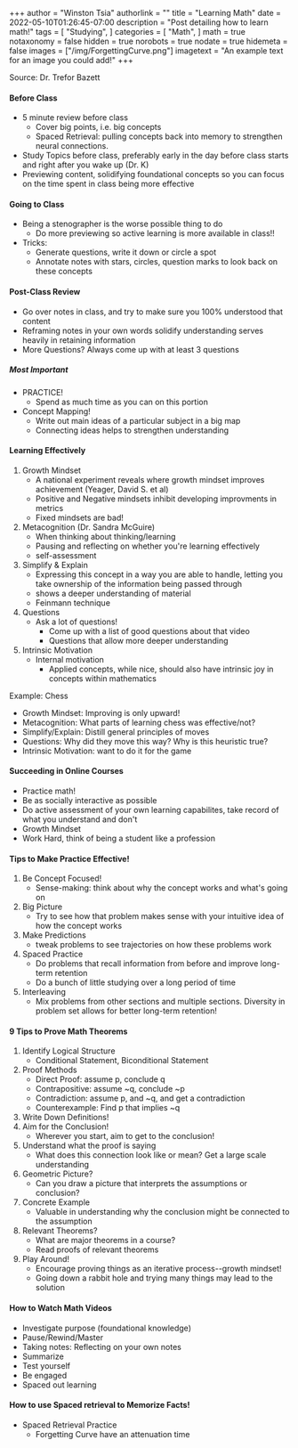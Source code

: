 +++
author = "Winston Tsia"
authorlink = ""
title = "Learning Math"
date = 2022-05-10T01:26:45-07:00
description = "Post detailing how to learn math!"
tags = [
    "Studying",
]
categories = [
    "Math",
]
math = true
notaxonomy = false
hidden = true
norobots = true
nodate = true
hidemeta = false
images = ["/img/ForgettingCurve.png"]
imagetext = "An example text for an image you could add!"
+++

Source: Dr. Trefor Bazett

#### Before Class
- 5 minute review before class
    - Cover big points, i.e. big concepts 
    - Spaced Retrieval: pulling concepts back into memory to strengthen neural connections.
- Study Topics before class, preferably early in the day before class starts and right after you wake up (Dr. K)
- Previewing content, solidifying foundational concepts so you can focus on the time spent in class being more effective

#### Going to Class
- Being a stenographer is the worse possible thing to do
    - Do more previewing so active learning is more available in class!!
- Tricks:
    - Generate questions, write it down or circle a spot
    - Annotate notes with stars, circles, question marks to look back on these concepts

#### Post-Class Review
- Go over notes in class, and try to make sure you 100% understood that content
- Reframing notes in your own words solidify understanding serves heavily in retaining information
- More Questions? Always come up with at least 3 questions

##### Most Important
- PRACTICE!
    - Spend as much time as you can on this portion
- Concept Mapping!
    - Write out main ideas of a particular subject in a big map
    - Connecting ideas helps to strengthen understanding

#### Learning Effectively
1. Growth Mindset
    - A national experiment reveals where growth mindset improves achievement (Yeager, David S. et al)
    - Positive and Negative mindsets inhibit developing improvments in metrics
    - Fixed mindsets are bad!
2. Metacognition (Dr. Sandra McGuire)
    - When thinking about thinking/learning
    - Pausing and reflecting on whether you're learning effectively
    - self-assessment 
3. Simplify & Explain
    - Expressing this concept in a way you are able to handle, letting you take ownership of the information being passed through
    - shows a deeper understanding of material
    - Feinmann technique
4. Questions
    - Ask a lot of questions!
        - Come up with a list of good questions about that video
        - Questions that allow more deeper understanding
5. Intrinsic Motivation
    - Internal motivation
        - Applied concepts, while nice, should also have intrinsic joy in concepts within mathematics

Example: Chess
- Growth Mindset: Improving is only upward!
- Metacognition: What parts of learning chess was effective/not?
- Simplify/Explain: Distill general principles of moves
- Questions: Why did they move this way? Why is this heuristic true?
- Intrinsic Motivation: want to do it for the game

#### Succeeding in Online Courses
- Practice math!
- Be as socially interactive as possible
- Do active assessment of your own learning capabilites, take record of what you understand and don't
- Growth Mindset
- Work Hard, think of being a student like a profession

#### Tips to Make Practice Effective!
1. Be Concept Focused!
    - Sense-making: think about why the concept works and what's going on
2. Big Picture
    - Try to see how that problem makes sense with your intuitive idea of how the concept works
3. Make Predictions
    - tweak problems to see trajectories on how these problems work
4. Spaced Practice
    - Do problems that recall information from before and improve long-term retention
    - Do a bunch of little studying over a long period of time
5. Interleaving
    - Mix problems from other sections and multiple sections. Diversity in problem set allows for better long-term retention!

#### 9 Tips to Prove Math Theorems
1. Identify Logical Structure
    - Conditional Statement, Biconditional Statement
2. Proof Methods
    - Direct Proof: assume p, conclude q
    - Contrapositive: assume ~q, conclude ~p
    - Contradiction: assume p, and ~q, and get a contradiction
    - Counterexample: Find p that implies ~q
3. Write Down Definitions!
4. Aim for the Conclusion!
    - Wherever you start, aim to get to the conclusion!
5. Understand what the proof is saying
    - What does this connection look like or mean? Get a large scale understanding
6. Geometric Picture?
    - Can you draw a picture that interprets the assumptions or conclusion?
7. Concrete Example
    - Valuable in understanding why the conclusion might be connected to the assumption
8. Relevant Theorems?
    - What are major theorems in a course? 
    - Read proofs of relevant theorems
9. Play Around!
    - Encourage proving things as an iterative process--growth mindset!
    - Going down a rabbit hole and trying many things may lead to the solution

#### How to Watch Math Videos
- Investigate purpose (foundational knowledge)
- Pause/Rewind/Master
- Taking notes: Reflecting on your own notes
- Summarize
- Test yourself
- Be engaged
- Spaced out learning

#### How to use Spaced retrieval to Memorize Facts!
- Spaced Retrieval Practice
    - Forgetting Curve have an attenuation time